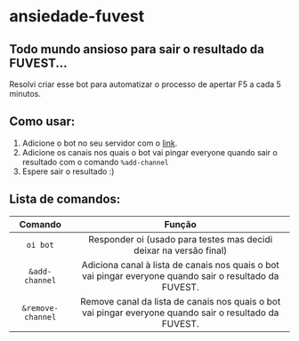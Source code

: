 # ansiedade-fuvest

## Todo mundo ansioso para sair o resultado da FUVEST...

Resolvi criar esse bot para automatizar o processo de apertar F5 a cada 5 minutos.

## Como usar:

1. Adicione o bot no seu servidor com o [link](https://discord.com/api/oauth2/authorize?client_id=939961089515458570&permissions=34816&scope=bot).
2. Adicione os canais nos quais o bot vai pingar everyone quando sair o resultado com o comando `%add-channel`
3. Espere sair o resultado :)

## Lista de comandos:
| Comando | Função |
:-:|:-:
| `oi bot` | Responder oi (usado para testes mas decidi deixar na versão final)|
| `&add-channel` | Adiciona canal à lista de canais nos quais o bot vai pingar everyone quando sair o resultado da FUVEST.
| `&remove-channel` | Remove canal da lista de canais nos quais o bot vai pingar everyone quando sair o resultado da FUVEST.